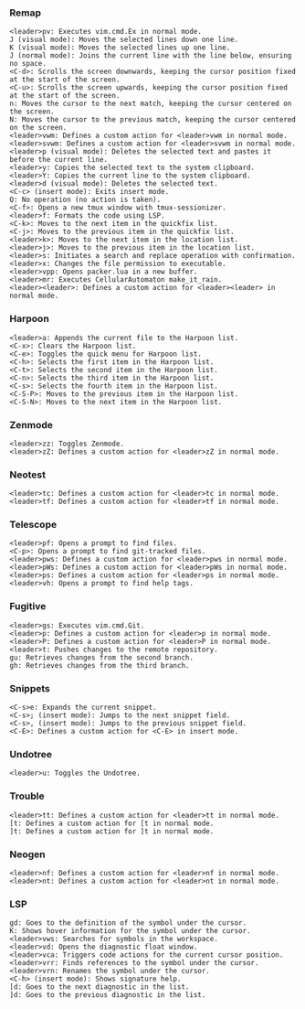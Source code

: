 ### Remap

    <leader>pv: Executes vim.cmd.Ex in normal mode.
    J (visual mode): Moves the selected lines down one line.
    K (visual mode): Moves the selected lines up one line.
    J (normal mode): Joins the current line with the line below, ensuring no space.
    <C-d>: Scrolls the screen downwards, keeping the cursor position fixed at the start of the screen.
    <C-u>: Scrolls the screen upwards, keeping the cursor position fixed at the start of the screen.
    n: Moves the cursor to the next match, keeping the cursor centered on the screen.
    N: Moves the cursor to the previous match, keeping the cursor centered on the screen.
    <leader>vwm: Defines a custom action for <leader>vwm in normal mode.
    <leader>svwm: Defines a custom action for <leader>svwm in normal mode.
    <leader>p (visual mode): Deletes the selected text and pastes it before the current line.
    <leader>y: Copies the selected text to the system clipboard.
    <leader>Y: Copies the current line to the system clipboard.
    <leader>d (visual mode): Deletes the selected text.
    <C-c> (insert mode): Exits insert mode.
    Q: No operation (no action is taken).
    <C-f>: Opens a new tmux window with tmux-sessionizer.
    <leader>f: Formats the code using LSP.
    <C-k>: Moves to the next item in the quickfix list.
    <C-j>: Moves to the previous item in the quickfix list.
    <leader>k>: Moves to the next item in the location list.
    <leader>j>: Moves to the previous item in the location list.
    <leader>s: Initiates a search and replace operation with confirmation.
    <leader>x: Changes the file permission to executable.
    <leader>vpp: Opens packer.lua in a new buffer.
    <leader>mr: Executes CellularAutomaton make_it_rain.
    <leader><leader>: Defines a custom action for <leader><leader> in normal mode.

### Harpoon

    <leader>a: Appends the current file to the Harpoon list.
    <C-x>: Clears the Harpoon list.
    <C-e>: Toggles the quick menu for Harpoon list.
    <C-h>: Selects the first item in the Harpoon list.
    <C-t>: Selects the second item in the Harpoon list.
    <C-n>: Selects the third item in the Harpoon list.
    <C-s>: Selects the fourth item in the Harpoon list.
    <C-S-P>: Moves to the previous item in the Harpoon list.
    <C-S-N>: Moves to the next item in the Harpoon list.

### Zenmode

    <leader>zz: Toggles Zenmode.
    <leader>zZ: Defines a custom action for <leader>zZ in normal mode.

### Neotest

    <leader>tc: Defines a custom action for <leader>tc in normal mode.
    <leader>tf: Defines a custom action for <leader>tf in normal mode.

### Telescope

    <leader>pf: Opens a prompt to find files.
    <C-p>: Opens a prompt to find git-tracked files.
    <leader>pws: Defines a custom action for <leader>pws in normal mode.
    <leader>pWs: Defines a custom action for <leader>pWs in normal mode.
    <leader>ps: Defines a custom action for <leader>ps in normal mode.
    <leader>vh: Opens a prompt to find help tags.

### Fugitive

    <leader>gs: Executes vim.cmd.Git.
    <leader>p: Defines a custom action for <leader>p in normal mode.
    <leader>P: Defines a custom action for <leader>P in normal mode.
    <leader>t: Pushes changes to the remote repository.
    gu: Retrieves changes from the second branch.
    gh: Retrieves changes from the third branch.

### Snippets

    <C-s>e: Expands the current snippet.
    <C-s>; (insert mode): Jumps to the next snippet field.
    <C-s>, (insert mode): Jumps to the previous snippet field.
    <C-E>: Defines a custom action for <C-E> in insert mode.

### Undotree

    <leader>u: Toggles the Undotree.

### Trouble

    <leader>tt: Defines a custom action for <leader>tt in normal mode.
    [t: Defines a custom action for [t in normal mode.
    ]t: Defines a custom action for ]t in normal mode.

### Neogen

    <leader>nf: Defines a custom action for <leader>nf in normal mode.
    <leader>nt: Defines a custom action for <leader>nt in normal mode.

### LSP

    gd: Goes to the definition of the symbol under the cursor.
    K: Shows hover information for the symbol under the cursor.
    <leader>vws: Searches for symbols in the workspace.
    <leader>vd: Opens the diagnostic float window.
    <leader>vca: Triggers code actions for the current cursor position.
    <leader>vrr: Finds references to the symbol under the cursor.
    <leader>vrn: Renames the symbol under the cursor.
    <C-h> (insert mode): Shows signature help.
    [d: Goes to the next diagnostic in the list.
    ]d: Goes to the previous diagnostic in the list.
